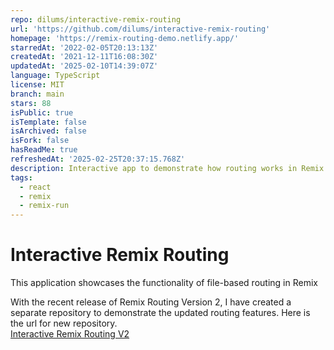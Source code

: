 ```yaml
---
repo: dilums/interactive-remix-routing
url: 'https://github.com/dilums/interactive-remix-routing'
homepage: 'https://remix-routing-demo.netlify.app/'
starredAt: '2022-02-05T20:13:13Z'
createdAt: '2021-12-11T16:08:30Z'
updatedAt: '2025-02-10T14:39:07Z'
language: TypeScript
license: MIT
branch: main
stars: 88
isPublic: true
isTemplate: false
isArchived: false
isFork: false
hasReadMe: true
refreshedAt: '2025-02-25T20:37:15.768Z'
description: Interactive app to demonstrate how routing works in Remix
tags:
  - react
  - remix
  - remix-run
---
```


# Interactive Remix Routing
This application showcases the functionality of file-based routing in Remix   
    

With the recent release of Remix Routing Version 2, I have created a separate repository to demonstrate the updated routing features. Here is the url for new repository.       
[Interactive Remix Routing V2](https://github.com/dilums/interactive-remix-routing-v2)

